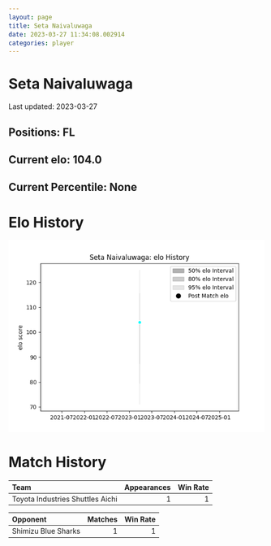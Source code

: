 ```yaml
---  
layout: page  
title: Seta Naivaluwaga  
date: 2023-03-27 11:34:08.002914  
categories: player  
---
```

# Seta Naivaluwaga


Last updated: 2023-03-27
## Positions: FL

## Current elo: 104.0

## Current Percentile: None

# Elo History


![elo history](history_SetaNaivaluwaga.png)
# Match History


| Team                             |   Appearances |   Win Rate |
|:---------------------------------|--------------:|-----------:|
| Toyota Industries Shuttles Aichi |             1 |          1 |

| Opponent            |   Matches |   Win Rate |
|:--------------------|----------:|-----------:|
| Shimizu Blue Sharks |         1 |          1 |